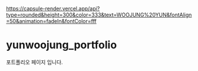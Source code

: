 https://capsule-render.vercel.app/api?type=rounded&height=300&color=333&text=WOOJUNG%20YUN&fontAlign=50&animation=fadeIn&fontColor=fff

# yunwoojung_portfolio
포트폴리오 페이지 입니다.
